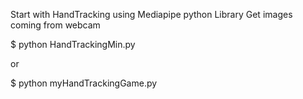 Start with HandTracking using Mediapipe python Library
Get images coming from webcam

$ python HandTrackingMin.py
 
or

$ python myHandTrackingGame.py
 

